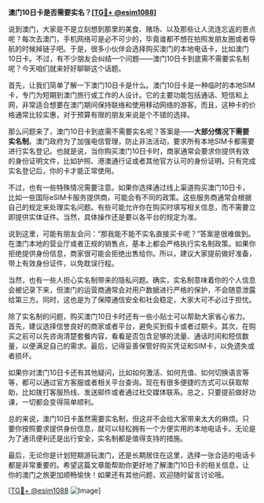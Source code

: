 **澳门10日卡是否需要实名？[[TG💪+ @esim1088](https://t.me/s/esim1088)]**

说到澳门，大家是不是立刻想到那里的美食、赌场、以及那些让人流连忘返的景点呢？每次去澳门，手机网络可是必不可少的，毕竟谁都不想在拍照发朋友圈或者导航的时候掉链子吧。于是，很多小伙伴会选择购买澳门的本地电话卡，比如澳门10日卡。不过，有不少朋友会纠结一个问题——澳门10日卡到底需不需要实名制呢？今天咱们就来好好聊聊这个话题。

首先，让我们简单了解一下澳门10日卡是什么。澳门10日卡是一种临时的本地SIM卡，专门为短期到澳门旅行或工作的人设计。它的主要功能包括通话、短信和上网，非常适合想要在澳门期间保持联络和使用移动网络的游客。而且，这种卡的价格通常比较实惠，对于预算有限的朋友来说是个不错的选择。

那么问题来了，澳门10日卡到底需不需要实名呢？答案是——**大部分情况下需要实名制**。澳门政府为了加强电信管理，防止非法活动，要求所有本地SIM卡都需要进行实名登记。也就是说，当你购买澳门10日卡时，商家通常会要求你提供有效的身份证明文件，比如护照、港澳通行证或者其他官方认可的身份证明。只有完成实名登记后，你的卡才能正常使用。

不过，也有一些特殊情况需要注意。如果你选择通过线上渠道购买澳门10日卡，比如一些国际eSIM卡服务提供商，可能会有不同的政策。这些服务商通常会根据自己的规定来处理实名问题。有些可能允许你在购买时填写相关信息，而不需要立即提供实体证件。当然，具体操作还是要以各平台的规定为准。

说到这里，可能有朋友会问：“那我能不能不实名直接买卡呢？”答案是很难做到。在澳门本地的营业厅或者正规的销售点，基本上都会严格执行实名制政策。如果你拒绝提供身份信息，商家很可能会拒绝出售给你。所以，建议大家提前做好准备，带上有效身份证件，以免耽误行程。

当然，也有一些人担心实名制带来的隐私问题。确实，实名制意味着你的个人信息会被记录下来，但澳门的运营商通常会对用户数据进行严格的保护，不会随意泄露给第三方。同时，这也是为了保障通信安全和社会稳定，大家大可不必过于担忧。

除了实名制的问题，购买澳门10日卡时还有一些小贴士可以帮助大家省心省力。首先，建议选择信誉良好的商家或者平台，避免买到假卡或者过期卡。其次，在购买之前可以先咨询清楚套餐内容，看看是否包含足够的流量、通话时间和短信数量，以便满足自己的需求。最后，记得妥善保管好购买凭证和SIM卡，以免遗失或者损坏。

如果你对澳门10日卡还有其他疑问，比如如何激活、如何充值、如何切换语言等等，都可以通过官方客服或者相关平台查询。现在有很多便捷的方式可以获取帮助，比如拨打客服热线、发送邮件或者通过社交媒体联系。总之，只要提前做好功课，一切都会变得简单顺利。

总的来说，澳门10日卡虽然需要实名制，但这并不会给大家带来太大的麻烦。只要你按照要求提供身份信息，就可以轻松拥有一个方便实用的本地电话卡。无论是为了通讯便利还是出行安全，实名制都是值得支持的措施。

最后，无论你是计划短期游玩澳门，还是长期居住在这里，选择一张合适的电话卡都是非常重要的。希望这篇文章能帮助你更好地了解澳门10日卡的相关信息，让你的澳门之旅更加顺畅愉快！如果还有其他问题，欢迎随时留言讨论哦。

[[TG💪+ @esim1088](https://t.me/s/esim1088) ![Image](https://i.postimg.cc/4NQfJmqS/Snipaste-2025-05-13-00-14-12.png)]